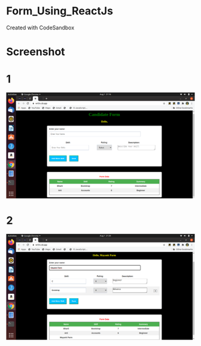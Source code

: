 # Form_Using_ReactJs
Created with CodeSandbox

# Screenshot
# 1
![alt text](https://github.com/Bharti-Parmar/Form_Using_ReactJs/blob/master/Screenshot%20from%202020-08-01%2021-16-36.png) 
# 2
![alt text](https://github.com/Bharti-Parmar/Form_Using_ReactJs/blob/master/Screenshot%20from%202020-08-01%2021-20-27.png) 
